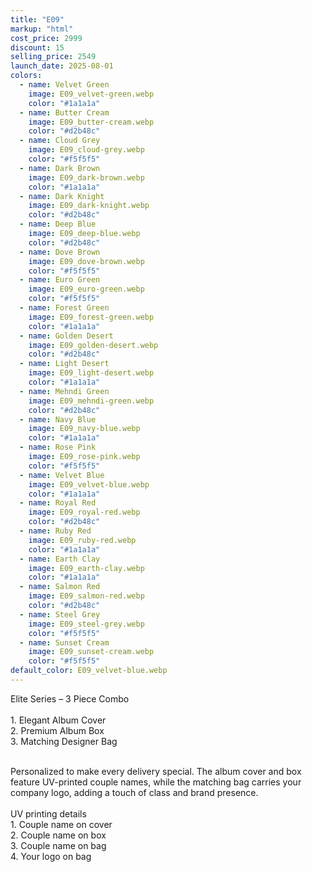 ```yaml
---
title: "E09"
markup: "html"
cost_price: 2999
discount: 15
selling_price: 2549
launch_date: 2025-08-01
colors:
  - name: Velvet Green
    image: E09_velvet-green.webp
    color: "#1a1a1a"
  - name: Butter Cream
    image: E09_butter-cream.webp
    color: "#d2b48c"
  - name: Cloud Grey
    image: E09_cloud-grey.webp
    color: "#f5f5f5"
  - name: Dark Brown
    image: E09_dark-brown.webp
    color: "#1a1a1a"
  - name: Dark Knight
    image: E09_dark-knight.webp
    color: "#d2b48c"
  - name: Deep Blue
    image: E09_deep-blue.webp
    color: "#d2b48c"
  - name: Dove Brown
    image: E09_dove-brown.webp
    color: "#f5f5f5"
  - name: Euro Green
    image: E09_euro-green.webp
    color: "#f5f5f5"
  - name: Forest Green
    image: E09_forest-green.webp
    color: "#1a1a1a"
  - name: Golden Desert
    image: E09_golden-desert.webp
    color: "#d2b48c"
  - name: Light Desert
    image: E09_light-desert.webp
    color: "#1a1a1a"
  - name: Mehndi Green
    image: E09_mehndi-green.webp
    color: "#d2b48c"
  - name: Navy Blue
    image: E09_navy-blue.webp
    color: "#1a1a1a"
  - name: Rose Pink
    image: E09_rose-pink.webp
    color: "#f5f5f5"
  - name: Velvet Blue
    image: E09_velvet-blue.webp
    color: "#1a1a1a"
  - name: Royal Red
    image: E09_royal-red.webp
    color: "#d2b48c"
  - name: Ruby Red
    image: E09_ruby-red.webp
    color: "#1a1a1a"
  - name: Earth Clay
    image: E09_earth-clay.webp
    color: "#1a1a1a"
  - name: Salmon Red
    image: E09_salmon-red.webp
    color: "#d2b48c"
  - name: Steel Grey
    image: E09_steel-grey.webp
    color: "#f5f5f5"
  - name: Sunset Cream
    image: E09_sunset-cream.webp
    color: "#f5f5f5"
default_color: E09_velvet-blue.webp
---
```


Elite Series – 3 Piece Combo<br><br> <span class='text-b font-medium text-lime-300 mb-1'> 1. Elegant Album Cover<br> 2. Premium Album Box<br> 3. Matching Designer Bag<br><br> </span> <div class='max-w-xl mx-auto'> Personalized to make every delivery special. The album cover and box feature UV-printed couple names, while the matching bag carries your company logo, adding a touch of class and brand presence. </div> <div class='max-w-xl mx-auto text-b font-medium text-lime-300 mb-1'> <br>UV printing details<br> </div> <span class='text-r mb-1'> 1. Couple name on cover<br> 2. Couple name on box<br> 3. Couple name on bag<br> 4. Your logo on bag<br> </span>
